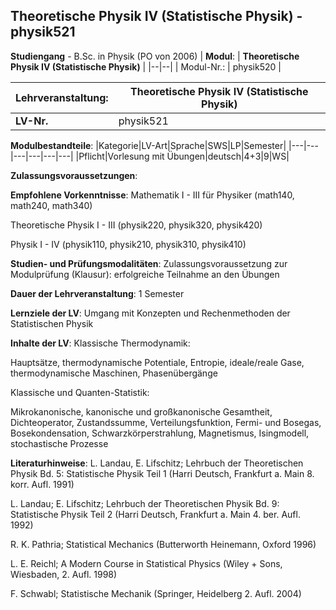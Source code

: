 ## Theoretische Physik IV (Statistische Physik) - physik521

**Studiengang** - B.Sc. in Physik (PO von 2006)
| **Modul**: | **Theoretische Physik IV (Statistische Physik)** |
|--|--|
| Modul-Nr.: | physik520 |

| **Lehrveranstaltung**: | Theoretische Physik IV (Statistische Physik) |
|------|------|
| **LV-Nr.** | physik521 |

**Modulbestandteile**:
|Kategorie|LV-Art|Sprache|SWS|LP|Semester|
|---|---|---|---|---|---|
|Pflicht|Vorlesung mit Übungen|deutsch|4+3|9|WS|

**Zulassungsvoraussetzungen**:


**Empfohlene Vorkenntnisse**:
Mathematik I - III für Physiker (math140, math240, math340)

Theoretische Physik I - III (physik220, physik320, physik420)

Physik I - IV (physik110, physik210, physik310, physik410)

**Studien- und Prüfungsmodalitäten**:
Zulassungsvoraussetzung zur Modulprüfung (Klausur): erfolgreiche Teilnahme an den Übungen

**Dauer der Lehrveranstaltung**:
1 Semester

**Lernziele der LV**:
Umgang mit Konzepten und Rechenmethoden der Statistischen Physik

**Inhalte der LV**:
Klassische Thermodynamik:

Hauptsätze, thermodynamische Potentiale, Entropie, ideale/reale Gase, thermodynamische Maschinen, Phasenübergänge

Klassische und Quanten-Statistik:

Mikrokanonische, kanonische und großkanonische Gesamtheit, Dichteoperator, Zustandssumme, Verteilungsfunktion, Fermi- und Bosegas, Bosekondensation, Schwarzkörperstrahlung, Magnetismus, Isingmodell, stochastische Prozesse

**Literaturhinweise**:
L. Landau, E. Lifschitz; Lehrbuch der Theoretischen Physik Bd. 5: Statistische Physik Teil 1 (Harri Deutsch, Frankfurt a. Main 8. korr. Aufl. 1991)

L. Landau; E. Lifschitz; Lehrbuch der Theoretischen Physik Bd. 9: Statistische Physik Teil 2 (Harri Deutsch, Frankfurt a. Main 4. ber. Aufl. 1992)

R. K. Pathria; Statistical Mechanics (Butterworth Heinemann, Oxford 1996)

L. E. Reichl; A Modern Course in Statistical Physics (Wiley + Sons, Wiesbaden, 2. Aufl. 1998)

F. Schwabl; Statistische Mechanik (Springer, Heidelberg 2. Aufl. 2004)


